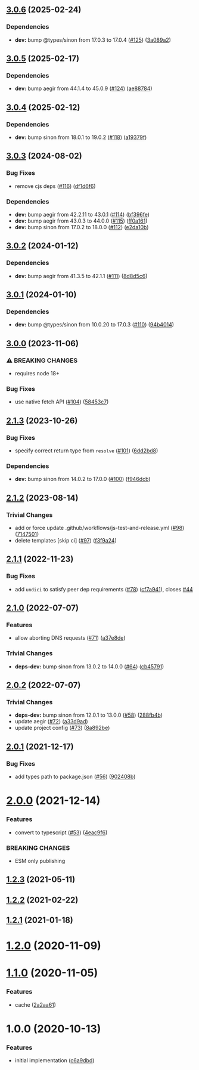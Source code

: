 ## [3.0.6](https://github.com/vasco-santos/dns-over-http-resolver/compare/v3.0.5...v3.0.6) (2025-02-24)

### Dependencies

* **dev:** bump @types/sinon from 17.0.3 to 17.0.4 ([#125](https://github.com/vasco-santos/dns-over-http-resolver/issues/125)) ([3a089a2](https://github.com/vasco-santos/dns-over-http-resolver/commit/3a089a21de61771a7997a54ed2db5be0120deb2e))

## [3.0.5](https://github.com/vasco-santos/dns-over-http-resolver/compare/v3.0.4...v3.0.5) (2025-02-17)

### Dependencies

* **dev:** bump aegir from 44.1.4 to 45.0.9 ([#124](https://github.com/vasco-santos/dns-over-http-resolver/issues/124)) ([ae88784](https://github.com/vasco-santos/dns-over-http-resolver/commit/ae88784292be720e7566c1db6a4215c6502676e3))

## [3.0.4](https://github.com/vasco-santos/dns-over-http-resolver/compare/v3.0.3...v3.0.4) (2025-02-12)

### Dependencies

* **dev:** bump sinon from 18.0.1 to 19.0.2 ([#118](https://github.com/vasco-santos/dns-over-http-resolver/issues/118)) ([a19379f](https://github.com/vasco-santos/dns-over-http-resolver/commit/a19379f04d40321e268c628d714c6242ee96c33f))

## [3.0.3](https://github.com/vasco-santos/dns-over-http-resolver/compare/v3.0.2...v3.0.3) (2024-08-02)

### Bug Fixes

* remove cjs deps ([#116](https://github.com/vasco-santos/dns-over-http-resolver/issues/116)) ([df1d6f6](https://github.com/vasco-santos/dns-over-http-resolver/commit/df1d6f68316ab4f1bc421762225d2e4beda75166))

### Dependencies

* **dev:** bump aegir from 42.2.11 to 43.0.1 ([#114](https://github.com/vasco-santos/dns-over-http-resolver/issues/114)) ([bf396fe](https://github.com/vasco-santos/dns-over-http-resolver/commit/bf396fe4796a995a4c82b298f5f994c5819242c4))
* **dev:** bump aegir from 43.0.3 to 44.0.0 ([#115](https://github.com/vasco-santos/dns-over-http-resolver/issues/115)) ([ff0a161](https://github.com/vasco-santos/dns-over-http-resolver/commit/ff0a1615e25c6cc4832ca12b5ddc5dc9a5c8e40b))
* **dev:** bump sinon from 17.0.2 to 18.0.0 ([#112](https://github.com/vasco-santos/dns-over-http-resolver/issues/112)) ([e2da10b](https://github.com/vasco-santos/dns-over-http-resolver/commit/e2da10bac2118a62934213aa1de6fad7499c1f1e))

## [3.0.2](https://github.com/vasco-santos/dns-over-http-resolver/compare/v3.0.1...v3.0.2) (2024-01-12)


### Dependencies

* **dev:** bump aegir from 41.3.5 to 42.1.1 ([#111](https://github.com/vasco-santos/dns-over-http-resolver/issues/111)) ([8d8d5c6](https://github.com/vasco-santos/dns-over-http-resolver/commit/8d8d5c64007fd998f88f7a36b45a557f1484660d))

## [3.0.1](https://github.com/vasco-santos/dns-over-http-resolver/compare/v3.0.0...v3.0.1) (2024-01-10)


### Dependencies

* **dev:** bump @types/sinon from 10.0.20 to 17.0.3 ([#110](https://github.com/vasco-santos/dns-over-http-resolver/issues/110)) ([94b4014](https://github.com/vasco-santos/dns-over-http-resolver/commit/94b401483d74859b758e146325be9a3120fc5ee8))

## [3.0.0](https://github.com/vasco-santos/dns-over-http-resolver/compare/v2.1.3...v3.0.0) (2023-11-06)


### ⚠ BREAKING CHANGES

* requires node 18+

### Bug Fixes

* use native fetch API ([#104](https://github.com/vasco-santos/dns-over-http-resolver/issues/104)) ([58453c7](https://github.com/vasco-santos/dns-over-http-resolver/commit/58453c70f04977ca16feb8edd0d12ce453d57f85))

## [2.1.3](https://github.com/vasco-santos/dns-over-http-resolver/compare/v2.1.2...v2.1.3) (2023-10-26)


### Bug Fixes

* specify correct return type from `resolve` ([#101](https://github.com/vasco-santos/dns-over-http-resolver/issues/101)) ([6dd2bd8](https://github.com/vasco-santos/dns-over-http-resolver/commit/6dd2bd89a8ea900adfee47cea52a0a638fe768cb))


### Dependencies

* **dev:** bump sinon from 14.0.2 to 17.0.0 ([#100](https://github.com/vasco-santos/dns-over-http-resolver/issues/100)) ([f946dcb](https://github.com/vasco-santos/dns-over-http-resolver/commit/f946dcb278bbf9555b6d6dd0fee23241c961db2a))

## [2.1.2](https://github.com/vasco-santos/dns-over-http-resolver/compare/v2.1.1...v2.1.2) (2023-08-14)


### Trivial Changes

* add or force update .github/workflows/js-test-and-release.yml ([#98](https://github.com/vasco-santos/dns-over-http-resolver/issues/98)) ([7147501](https://github.com/vasco-santos/dns-over-http-resolver/commit/7147501e96b4dda1706a99f90053c5cff9061d2a))
* delete templates [skip ci] ([#97](https://github.com/vasco-santos/dns-over-http-resolver/issues/97)) ([f3f9a24](https://github.com/vasco-santos/dns-over-http-resolver/commit/f3f9a2478da00cdc28cacb2df12cbc453358a1bb))

## [2.1.1](https://github.com/vasco-santos/dns-over-http-resolver/compare/v2.1.0...v2.1.1) (2022-11-23)


### Bug Fixes

* add `undici` to satisfy peer dep requirements ([#78](https://github.com/vasco-santos/dns-over-http-resolver/issues/78)) ([cf7a941](https://github.com/vasco-santos/dns-over-http-resolver/commit/cf7a94180ea604261f367f4742e9111b5503c7ff)), closes [#44](https://github.com/vasco-santos/dns-over-http-resolver/issues/44)

## [2.1.0](https://github.com/vasco-santos/dns-over-http-resolver/compare/v2.0.2...v2.1.0) (2022-07-07)


### Features

* allow aborting DNS requests ([#71](https://github.com/vasco-santos/dns-over-http-resolver/issues/71)) ([a37e8de](https://github.com/vasco-santos/dns-over-http-resolver/commit/a37e8debadf93972b5c268d67360ed046a312387))


### Trivial Changes

* **deps-dev:** bump sinon from 13.0.2 to 14.0.0 ([#64](https://github.com/vasco-santos/dns-over-http-resolver/issues/64)) ([cb45791](https://github.com/vasco-santos/dns-over-http-resolver/commit/cb457915d3447516655b4ee6cabae3a29f060d17))

## [2.0.2](https://github.com/vasco-santos/dns-over-http-resolver/compare/v2.0.1...v2.0.2) (2022-07-07)


### Trivial Changes

* **deps-dev:** bump sinon from 12.0.1 to 13.0.0 ([#58](https://github.com/vasco-santos/dns-over-http-resolver/issues/58)) ([288fb4b](https://github.com/vasco-santos/dns-over-http-resolver/commit/288fb4b609bce0e0251fe10b594bcf611898019d))
* update aegir ([#72](https://github.com/vasco-santos/dns-over-http-resolver/issues/72)) ([a33d9ad](https://github.com/vasco-santos/dns-over-http-resolver/commit/a33d9ad7ff552606783f713029405779ce5e556f))
* update project config ([#73](https://github.com/vasco-santos/dns-over-http-resolver/issues/73)) ([8a892be](https://github.com/vasco-santos/dns-over-http-resolver/commit/8a892be11058ea46a30d903e6e24286aba55b8b2))

## [2.0.1](https://github.com/vasco-santos/dns-over-http-resolver/compare/v2.0.0...v2.0.1) (2021-12-17)


### Bug Fixes

* add types path to package.json ([#56](https://github.com/vasco-santos/dns-over-http-resolver/issues/56)) ([902408b](https://github.com/vasco-santos/dns-over-http-resolver/commit/902408b6005ddb5a92c364106abcda99db668339))



# [2.0.0](https://github.com/vasco-santos/dns-over-http-resolver/compare/v1.2.3...v2.0.0) (2021-12-14)


### Features

* convert to typescript ([#53](https://github.com/vasco-santos/dns-over-http-resolver/issues/53)) ([4eac9f6](https://github.com/vasco-santos/dns-over-http-resolver/commit/4eac9f61a7d8aa89848230f90c5cb3cfcc559647))


### BREAKING CHANGES

* ESM only publishing



## [1.2.3](https://github.com/vasco-santos/dns-over-http-resolver/compare/v1.2.2...v1.2.3) (2021-05-11)



## [1.2.2](https://github.com/vasco-santos/dns-over-http-resolver/compare/v1.2.1...v1.2.2) (2021-02-22)



## [1.2.1](https://github.com/vasco-santos/dns-over-http-resolver/compare/v1.2.0...v1.2.1) (2021-01-18)



<a name="1.2.0"></a>
# [1.2.0](https://github.com/vasco-santos/dns-over-http-resolver/compare/v1.1.0...v1.2.0) (2020-11-09)



<a name="1.1.0"></a>
# [1.1.0](https://github.com/vasco-santos/dns-over-http-resolver/compare/v1.0.0...v1.1.0) (2020-11-05)


### Features

* cache ([2a2aa61](https://github.com/vasco-santos/dns-over-http-resolver/commit/2a2aa61))



<a name="1.0.0"></a>
# 1.0.0 (2020-10-13)


### Features

* initial implementation ([c6a9dbd](https://github.com/vasco-santos/dns-over-http-resolver/commit/c6a9dbd))
